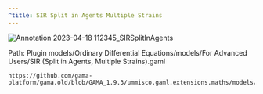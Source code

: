 ```yaml
---
^title: SIR Split in Agents Multiple Strains
---
```


![Annotation 2023-04-18 112345_SIRSplitInAgents](https://user-images.githubusercontent.com/4437331/232755897-2a03afee-63de-428e-b19d-4b68fb032f07.png)

Path: Plugin models/Ordinary Differential Equations/models/For Advanced Users/SIR (Split in Agents, Multiple Strains).gaml

```gaml reference
https://github.com/gama-platform/gama.old/blob/GAMA_1.9.3/ummisco.gaml.extensions.maths/models/Ordinary%20Differential%20Equations/models/For%20Advanced%20Users/SIR%20(Split%20in%20Agents%2C%20Multiple%20Strains).gaml
```
